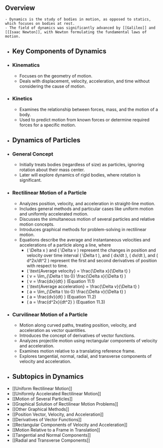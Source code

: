 ## Overview
	- Dynamics is the study of bodies in motion, as opposed to statics, which focuses on bodies at rest.
	- The field of dynamics was significantly advanced by [[Galileo]] and [[Isaac Newton]], with Newton formulating the fundamental laws of motion.
- ## Key Components of Dynamics
- ### Kinematics
	- Focuses on the geometry of motion.
	- Deals with displacement, velocity, acceleration, and time without considering the cause of motion.
- ### Kinetics
	- Examines the relationship between forces, mass, and the motion of a body.
	- Used to predict motion from known forces or determine required forces for a specific motion.
- ## Dynamics of Particles
- ### General Concept
	- Initially treats bodies (regardless of size) as particles, ignoring rotation about their mass center.
	- Later will explore dynamics of rigid bodies, where rotation is significant.
- ### Rectilinear Motion of a Particle
	- Analyzes position, velocity, and acceleration in straight-line motion.
	- Includes general methods and particular cases like uniform motion and uniformly accelerated motion.
	- Discusses the simultaneous motion of several particles and relative motion concepts.
	- Introduces graphical methods for problem-solving in rectilinear motion.
	- Equations describe the average and instantaneous velocities and accelerations of a particle along a line, where
		- \( \Delta x \) and \( \Delta v \) represent the changes in position and velocity over time interval \( \Delta t \), and \( dx/dt \), \( dv/dt \), and \( d^2x/dt^2 \) represent the first and second derivatives of position with respect to time.
		- \( \text{Average velocity} = \frac{\Delta x}{\Delta t} \)
		- \( v = \lim_{\Delta t \to 0} \frac{\Delta x}{\Delta t} \)
		- \( v = \frac{dx}{dt} \) (Equation 11.1)
		- \( \text{Average acceleration} = \frac{\Delta v}{\Delta t} \)
		- \( a = \lim_{\Delta t \to 0} \frac{\Delta v}{\Delta t} \)
		- \( a = \frac{dv}{dt} \) (Equation 11.2)
		- \( a = \frac{d^2x}{dt^2} \) (Equation 11.3)
- ### Curvilinear Motion of a Particle
	- Motion along curved paths, treating position, velocity, and acceleration as vector quantities.
	- Introduces the concept of derivatives of vector functions.
	- Analyzes projectile motion using rectangular components of velocity and acceleration.
	- Examines motion relative to a translating reference frame.
	- Explores tangential, normal, radial, and transverse components of velocity and acceleration.
- ## Subtopics in Dynamics
- [[Uniform Rectilinear Motion]]
- [[Uniformly Accelerated Rectilinear Motion]]
- [[Motion of Several Particles]]
- [[Graphical Solution of Rectilinear Motion Problems]]
- [[Other Graphical Methods]]
- [[Position Vector, Velocity, and Acceleration]]
- [[Derivatives of Vector Functions]]
- [[Rectangular Components of Velocity and Acceleration]]
- [[Motion Relative to a Frame in Translation]]
- [[Tangential and Normal Components]]
- [[Radial and Transverse Components]]